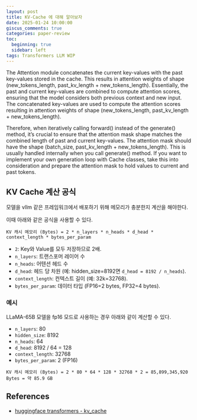 ```yaml
---
layout: post
title: KV-Cache 에 대해 알아보자
date: 2025-01-24 10:00:00
giscus_comments: true
categories: paper-review
toc:
  beginning: true
  sidebar: left
tags: Transformers LLM WIP
---
```


The Attention module concatenates the current key-values with the past key-values stored in the cache. This results in attention weights of shape (new_tokens_length, past_kv_length + new_tokens_length). Essentially, the past and current key-values are combined to compute attention scores, ensuring that the model considers both previous context and new input. The concatenated key-values are used to compute the attention scores resulting in attention weights of shape (new_tokens_length, past_kv_length + new_tokens_length).

Therefore, when iteratively calling forward() instead of the generate() method, it’s crucial to ensure that the attention mask shape matches the combined length of past and current key-values. The attention mask should have the shape (batch_size, past_kv_length + new_tokens_length). This is usually handled internally when you call generate() method. If you want to implement your own generation loop with Cache classes, take this into consideration and prepare the attention mask to hold values to current and past tokens.

## KV Cache 계산 공식

모델을 vllm 같은 프레임워크에서 배포하기 위해 메모리가 충분한지 계산을 해야한다.

이때 아래와 같은 공식을 사용할 수 있다.

```plaintext
KV 캐시 메모리 (Bytes) = 2 * n_layers * n_heads * d_head * context_length * bytes_per_param
```

- `2`: Key와 Value를 모두 저장하므로 2배.
- `n_layers`: 트랜스포머 레이어 수
- `n_heads`: 어텐션 헤드 수
- `d_head`: 헤드 당 차원 (예: hidden_size=8192면 `d_head = 8192 / n_heads`).
- `context_length`: 컨텍스트 길이 (예: 32k=32768).
- `bytes_per_param`: 데이터 타입 (FP16=2 bytes, FP32=4 bytes).

### 예시

LLaMA-65B 모델을 fp16 모드로 사용하는 경우 아래와 같이 계산할 수 있다.

- `n_layers`: 80
- `hidden_size`: 8192
- `n_heads`: 64
- `d_head`: 8192 / 64 = 128
- `context_length`: 32768
- `bytes_per_param`: 2 (FP16)

```plaintext
KV 캐시 메모리 (Bytes) = 2 * 80 * 64 * 128 * 32768 * 2 = 85,899,345,920 Bytes = 약 85.9 GB
```

## References

- [huggingface transformers - kv_cache](https://huggingface.co/docs/transformers/kv_cache)
